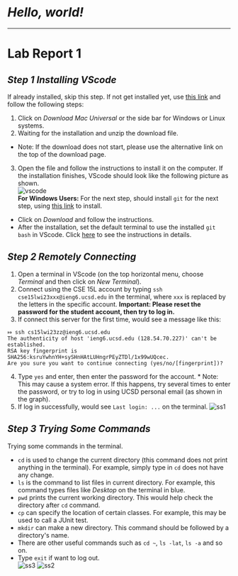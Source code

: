 # ***Hello, world!***

---
# **Lab Report 1**

## ***Step 1  Installing VScode***
If already installed, skip this step.
If not get installed yet, use [this link](https://code.visualstudio.com/) and follow the following steps:
1. Click on *Download Mac Universal* or the side bar for Windows or Linux systems.
2. Waiting for the installation and unzip the download file. 
* Note: If the download does not start, please use the alternative link on the top of the download page.
3. Open the file and follow the instructions to install it on the computer. If the installation finishes, VScode should look like the following picture as shown. \
![vscode](https://user-images.githubusercontent.com/122497181/214936368-03c1593f-8d4f-49c1-9e05-ef352e54d6b0.png) \
**For Windows Users:** For the next step, should install `git` for the next step, using [this link](https://gitforwindows.org/) to install.
* Click on *Download* and follow the instructions.
* After the installation, set the default terminal to use the installed `git bash` in VScode. Click [here](https://stackoverflow.com/questions/42606837/how-do-i-use-bash-on-windows-from-the-visual-studio-code-integrated-terminal/50527994#50527994) to see the instructions in details.

## ***Step 2  Remotely Connecting***
1. Open a terminal in VScode (on the top horizontal menu, choose *Terminal* and then click on *New Terminal*).
2. Connect using the CSE 15L account by typing `ssh cse15lwi23xxx@ieng6.ucsd.edu` in the terminal, where `xxx` is replaced by the letters in the specific account. **Important: Please reset the password for the student account, then try to log in.**
3. If connect this server for the first time, would see a message like this:
```
⤇ ssh cs15lwi23zz@ieng6.ucsd.edu
The authenticity of host 'ieng6.ucsd.edu (128.54.70.227)' can't be established.
RSA key fingerprint is SHA256:ksruYwhnYH+sySHnHAtLUHngrPEyZTDl/1x99wUQcec.
Are you sure you want to continue connecting (yes/no/[fingerprint])?
```
4. Type `yes` and enter, then enter the password for the account. * Note: This may cause a system error. If this happens, try several times to enter the password, or try to log in using UCSD personal email (as shown in the graph).
5. If log in successfully, would see `Last login: ...` on the terminal.
![ss1](https://user-images.githubusercontent.com/122497181/214936387-9e58f1d6-5af9-4538-b04c-fb46c803f3b9.png)

## ***Step 3  Trying Some Commands***
Trying some commands in the terminal.
* `cd` is used to change the current directory (this command does not print anything in the terminal). For example, simply type in `cd` does not have any change.
* `ls` is the command to list files in current directory. For example, this command types files like *Desktop* on the terminal in blue.
* `pwd` prints the current working directory. This would help check the directory after `cd` command.
* `cp` can specify the location of certain classes. For example, this may be used to call a JUnit test.
* `mkdir` can make a new directory. This command should be followed by a directory's name.
* There are other useful commands such as `cd ~`, `ls -lat`, `ls -a` and so on.
* Type `exit` if want to log out. \
![ss3](https://user-images.githubusercontent.com/122497181/214936417-2ecac01c-d761-4c8d-acf6-ddac9d1a1d67.png)
![ss2](https://user-images.githubusercontent.com/122497181/214936399-298d462b-7f11-4edf-968d-d761e339fba7.png)
